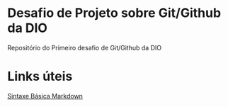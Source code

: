 # Desafio de Projeto sobre Git/Github da DIO
Repositório do Primeiro desafio de Git/Github da DIO




# Links úteis
[Sintaxe Básica Markdown](https://www.markdownguide.org/basic-syntax/)
